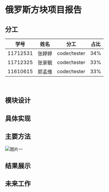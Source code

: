 # 俄罗斯方块项目报告



## 分工

| 学号     | 姓名   | 分工         | 占比 |
| -------- | ------ | ------------ | ---- |
| 11712531 | 张婷婷 | coder/tester | 34%  |
| 11712325 | 张家毓 | coder/tester | 33%  |
| 11610615 | 郭孟维 | coder/tester | 33%  |

<br>

## 模块设计

## 具体实现


## 主要方法


![图片一](https://s2.ax1x.com/2019/12/29/luycTS.png)


## 结果展示


## 未来工作
